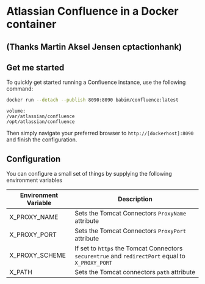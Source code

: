 # Atlassian Confluence in a Docker container
## (Thanks Martin Aksel Jensen cptactionhank)

## Get me started

To quickly get started running a Confluence instance, use the following command:
```bash
docker run --detach --publish 8090:8090 babim/confluence:latest
```
```
volume:
/var/atlassian/confluence
/opt/atlassian/confluence
```

Then simply navigate your preferred browser to `http://[dockerhost]:8090` and finish the configuration.

## Configuration

You can configure a small set of things by supplying the following environment variables

| Environment Variable   | Description |
| ---------------------- | ----------- |
| X_PROXY_NAME           | Sets the Tomcat Connectors `ProxyName` attribute |
| X_PROXY_PORT           | Sets the Tomcat Connectors `ProxyPort` attribute |
| X_PROXY_SCHEME         | If set to `https` the Tomcat Connectors `secure=true` and `redirectPort` equal to `X_PROXY_PORT`   |
| X_PATH                 | Sets the Tomcat connectors `path` attribute |
